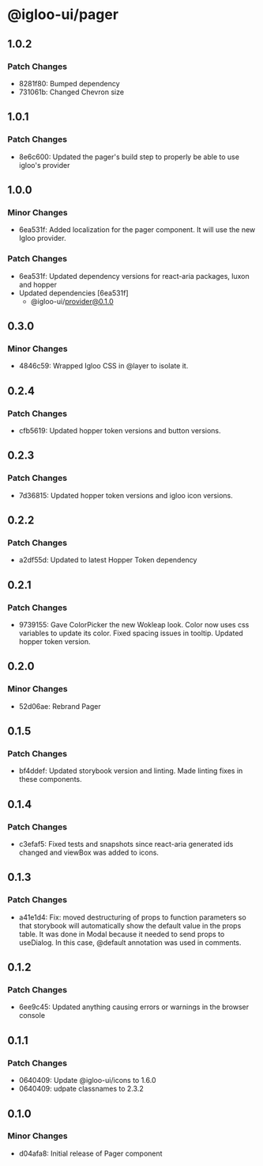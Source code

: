 # @igloo-ui/pager

## 1.0.2

### Patch Changes

- 8281f80: Bumped dependency
- 731061b: Changed Chevron size

## 1.0.1

### Patch Changes

- 8e6c600: Updated the pager's build step to properly be able to use igloo's provider

## 1.0.0

### Minor Changes

- 6ea531f: Added localization for the pager component. It will use the new Igloo provider.

### Patch Changes

- 6ea531f: Updated dependency versions for react-aria packages, luxon and hopper
- Updated dependencies [6ea531f]
  - @igloo-ui/provider@0.1.0

## 0.3.0

### Minor Changes

- 4846c59: Wrapped Igloo CSS in @layer to isolate it.

## 0.2.4

### Patch Changes

- cfb5619: Updated hopper token versions and button versions.

## 0.2.3

### Patch Changes

- 7d36815: Updated hopper token versions and igloo icon versions.

## 0.2.2

### Patch Changes

- a2df55d: Updated to latest Hopper Token dependency

## 0.2.1

### Patch Changes

- 9739155: Gave ColorPicker the new Wokleap look. Color now uses css variables to update its color. Fixed spacing issues in tooltip. Updated hopper token version.

## 0.2.0

### Minor Changes

- 52d06ae: Rebrand Pager

## 0.1.5

### Patch Changes

- bf4ddef: Updated storybook version and linting. Made linting fixes in these components.

## 0.1.4

### Patch Changes

- c3efaf5: Fixed tests and snapshots since react-aria generated ids changed and viewBox was added to icons.

## 0.1.3

### Patch Changes

- a41e1d4: Fix: moved destructuring of props to function parameters so that storybook will automatically show the default value in the props table. It was done in Modal because it needed to send props to useDialog. In this case, @default annotation was used in comments.

## 0.1.2

### Patch Changes

- 6ee9c45: Updated anything causing errors or warnings in the browser console

## 0.1.1

### Patch Changes

- 0640409: Update @igloo-ui/icons to 1.6.0
- 0640409: udpate classnames to 2.3.2

## 0.1.0

### Minor Changes

- d04afa8: Initial release of Pager component
